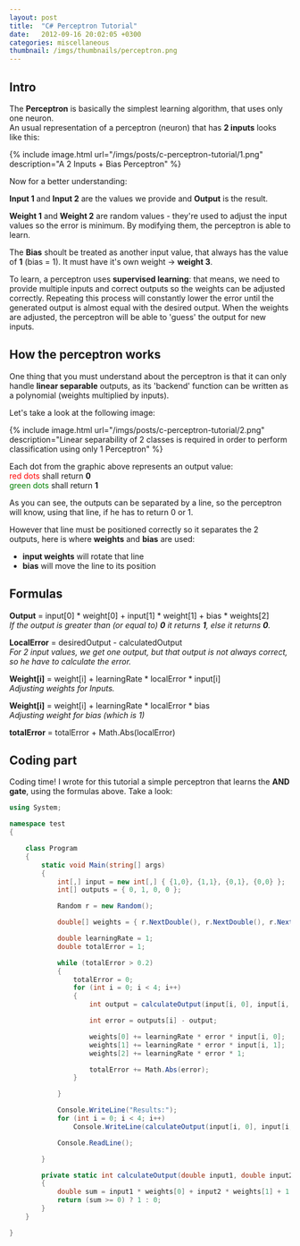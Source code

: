 ```yaml
---
layout: post
title:  "C# Perceptron Tutorial"
date:   2012-09-16 20:02:05 +0300
categories: miscellaneous
thumbnail: /imgs/thumbnails/perceptron.png
---
```


## Intro

The **Perceptron** is basically the simplest learning algorithm, that uses only one neuron.  
An usual representation of a perceptron (neuron) that has **2 inputs** looks like this:

{% include image.html url="/imgs/posts/c-perceptron-tutorial/1.png" description="A 2 Inputs + Bias Perceptron" %}

Now for a better understanding:

**Input 1** and **Input 2** are the values we provide and **Output** is the result.

**Weight 1** and **Weight 2** are random values - they're used to adjust the input values so the error is minimum. By modifying them, the perceptron is able to learn.

The **Bias** shoult be treated as another input value, that always has the value of **1** (bias = 1). It must have it's own weight -> **weight 3**.

To learn, a perceptron uses **supervised learning**: that means, we need to provide multiple inputs and correct outputs so the weights can be adjusted correctly. Repeating this process will constantly lower the error until the generated output is almost equal with the desired output. When the weights are adjusted, the perceptron will be able to 'guess' the output for new inputs.

## How the perceptron works

One thing that you must understand about the perceptron is that it can only handle **linear separable** outputs, as its 'backend' function can be written as a polynomial (weights multiplied by inputs).
  
Let's take a look at the following image:

{% include image.html url="/imgs/posts/c-perceptron-tutorial/2.png" description="Linear separability of 2 classes is required in order to perform classification using only 1 Perceptron" %}

Each dot from the graphic above represents an output value:  
<font color="red">red dots</font> shall return **0**  
<font color="green">green dots</font> shall return **1**

As you can see, the outputs can be separated by a line, so the perceptron will know, using that line, if he has to return 0 or 1.

However that line must be positioned correctly so it separates the 2 outputs, here is where **weights** and **bias** are used:

*   **input weights** will rotate that line
*   **bias** will move the line to its position

## Formulas

**Output** = input[0] * weight[0] + input[1] * weight[1] + bias * weights[2]               
_If the output is greater than (or equal to) **0** it returns **1**, else it returns **0**._


**LocalError** = desiredOutput - calculatedOutput   
_For 2 input values, we get one output, but that output is not always correct, so he have to calculate the error._

**Weight[i]** = weight[i] + learningRate * localError * input[i]      
_Adjusting weights for Inputs._

**Weight[i]** = weight[i] + learningRate * localError * bias     
_Adjusting weight for bias (which is 1)_


**totalError** = totalError + Math.Abs(localError)

## Coding part

Coding time! I wrote for this tutorial a simple perceptron that learns the **AND gate**, using the formulas above. Take a look:

```csharp
using System;

namespace test
{

    class Program
    {
        static void Main(string[] args)
        {
            int[,] input = new int[,] { {1,0}, {1,1}, {0,1}, {0,0} };
            int[] outputs = { 0, 1, 0, 0 };

            Random r = new Random();

            double[] weights = { r.NextDouble(), r.NextDouble(), r.NextDouble() };

            double learningRate = 1;
            double totalError = 1;

            while (totalError > 0.2)
            {
                totalError = 0;
                for (int i = 0; i < 4; i++)
                {
                    int output = calculateOutput(input[i, 0], input[i, 1], weights);

                    int error = outputs[i] - output;

                    weights[0] += learningRate * error * input[i, 0];
                    weights[1] += learningRate * error * input[i, 1];
                    weights[2] += learningRate * error * 1;

                    totalError += Math.Abs(error);
                }

            } 

            Console.WriteLine("Results:");
            for (int i = 0; i < 4; i++)
                Console.WriteLine(calculateOutput(input[i, 0], input[i, 1], weights));

            Console.ReadLine();

        }

        private static int calculateOutput(double input1, double input2, double[] weights)
        {
            double sum = input1 * weights[0] + input2 * weights[1] + 1 * weights[2];
            return (sum >= 0) ? 1 : 0;
        }
    }

}
```
